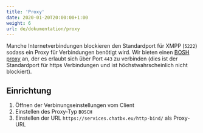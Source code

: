 ```yaml
---
title: 'Proxy'
date: 2020-01-20T20:00:00+1:00
weight: 6
url: de/dokumentation/proxy
---
```


Manche Internetverbindungen blockieren den Standardport für XMPP (`5222`) sodass ein Proxy für Verbindungen benötigt wird. Wir bieten einen [BOSH proxy](https://en.wikipedia.org/wiki/BOSH_(protocol)) an, der es erlaubt sich über Port `443` zu verbinden (dies ist der Standardport für https Verbindungen und ist höchstwahrscheinlich nicht blockiert).

## Einrichtung

1. Öffnen der Verbinungseinstellungen vom Client
2. Einstellen des Proxy-Typ `BOSCH`
3. Einstellen der URL `https://services.chatbx.eu/http-bind/` als Proxy-URL
